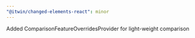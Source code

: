 ```yaml
---
"@itwin/changed-elements-react": minor
---
```


Added ComparisonFeatureOverridesProvider for light-weight comparison
